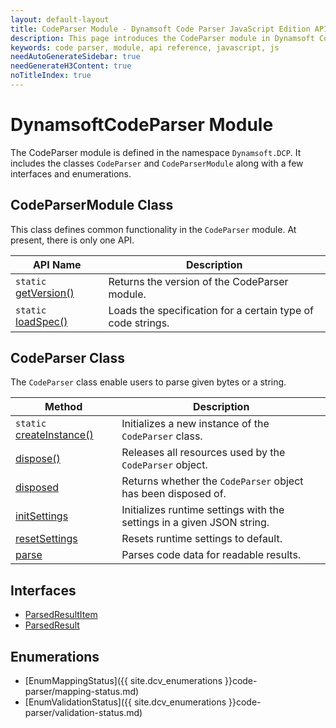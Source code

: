 ```yaml
---
layout: default-layout
title: CodeParser Module - Dynamsoft Code Parser JavaScript Edition API
description: This page introduces the CodeParser module in Dynamsoft Code Parser JavaScript Edition.
keywords: code parser, module, api reference, javascript, js
needAutoGenerateSidebar: true
needGenerateH3Content: true
noTitleIndex: true
---
```

<!-- 2.0.20 -- Updated on 12/11/2023-->

# DynamsoftCodeParser Module

The CodeParser module is defined in the namespace `Dynamsoft.DCP`. It includes the classes `CodeParser` and `CodeParserModule` along with a few interfaces and enumerations.

## CodeParserModule Class

This class defines common functionality in the `CodeParser` module. At present, there is only one API.

| API Name                                                          | Description                                                 |
| ----------------------------------------------------------------- | ----------------------------------------------------------- |
| `static` [getVersion()](./code-parser-module-class.md#getversion) | Returns the version of the CodeParser module.               |
| `static` [loadSpec()](./code-parser-module-class.md#loadspec)     | Loads the specification for a certain type of code strings. |

## CodeParser Class

The `CodeParser` class enable users to parse given bytes or a string.

| Method                                                       | Description                                                            |
| ------------------------------------------------------------ | ---------------------------------------------------------------------- |
| `static` [createInstance()](./code-parser.md#createinstance) | Initializes a new instance of the `CodeParser` class.                  |
| [dispose()](./code-parser.md#dispose)                        | Releases all resources used by the `CodeParser` object.                |
| [disposed](./code-parser.md#disposed)                        | Returns whether the `CodeParser` object has been disposed of.          |
| [initSettings](./code-parser.md#initsettings)                | Initializes runtime settings with the settings in a given JSON string. |
| [resetSettings](./code-parser.md#resetsettings)              | Resets runtime settings to default.                                    |
| [parse](./code-parser.md#parse)                              | Parses code data for readable results.                                 |

## Interfaces

* [ParsedResultItem](./interfaces/parsed-result-item.md)
* [ParsedResult](./interfaces/parsed-result.md)

## Enumerations

* [EnumMappingStatus]({{ site.dcv_enumerations }}code-parser/mapping-status.md)
* [EnumValidationStatus]({{ site.dcv_enumerations }}code-parser/validation-status.md)